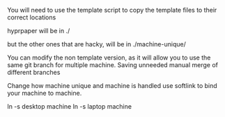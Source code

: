 You will need to use the template script to copy the template files to their
correct locations

hyprpaper will be in ./

but the other ones that are hacky, will be in ./machine-unique/

You can modify the non template version, as it will allow you to
use the same git branch for multiple machine. Saving unneeded manual merge of different branches

Change how machine unique and machine is handled
use softlink to bind your machine to machine.

ln -s desktop machine
ln -s laptop machine
